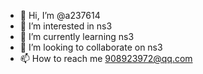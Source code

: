- 👋 Hi, I’m @a237614
- 👀 I’m interested in ns3
- 🌱 I’m currently learning ns3
- 💞️ I’m looking to collaborate on ns3
- 📫 How to reach me 908923972@qq.com

<!---
a237614/a237614 is a ✨ special ✨ repository because its `README.md` (this file) appears on your GitHub profile.
You can click the Preview link to take a look at your changes.
--->
